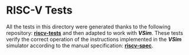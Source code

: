 # RISC-V Tests


All the tests in this directory were generated thanks to the following repository: [**riscv-tests**](https://github.com/riscv/riscv-tests) and then adapted to work with **_VSim_**. These tests verify the correct operation of the instructions implemented in the **_VSim_** simulator according to the manual specification: [**riscv-spec**](https://content.riscv.org/wp-content/uploads/2017/05/riscv-spec-v2.2.pdf).
